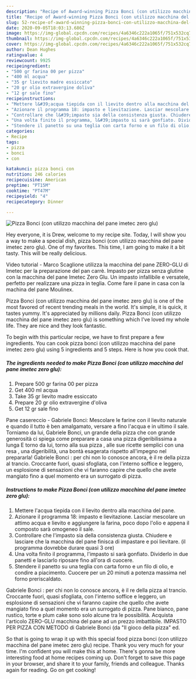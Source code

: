 ```yaml
---
description: "Recipe of Award-winning Pizza Bonci (con utilizzo macchina del pane imetec zero glu)"
title: "Recipe of Award-winning Pizza Bonci (con utilizzo macchina del pane imetec zero glu)"
slug: 52-recipe-of-award-winning-pizza-bonci-con-utilizzo-macchina-del-pane-imetec-zero-glu
date: 2020-09-05T18:03:13.686Z
image: https://img-global.cpcdn.com/recipes/4a6346c222a1065f/751x532cq70/pizza-bonci-con-utilizzo-macchina-del-pane-imetec-zero-glu-recipe-main-photo.jpg
thumbnail: https://img-global.cpcdn.com/recipes/4a6346c222a1065f/751x532cq70/pizza-bonci-con-utilizzo-macchina-del-pane-imetec-zero-glu-recipe-main-photo.jpg
cover: https://img-global.cpcdn.com/recipes/4a6346c222a1065f/751x532cq70/pizza-bonci-con-utilizzo-macchina-del-pane-imetec-zero-glu-recipe-main-photo.jpg
author: Dean Hughes
ratingvalue: 4
reviewcount: 9925
recipeingredient:
- "500 gr farina 00 per pizza"
- "400 ml acqua"
- "35 gr lievito madre essiccato"
- "20 gr olio extravergine doliva"
- "12 gr sale fino"
recipeinstructions:
- "Mettere l&#39;acqua tiepida con il lievito dentro alla macchina del pane."
- "Azionare il programma 18: impasto e lievitazione. Lasciar mescolare un attimo acqua e lievito e aggiungere la farina, poco dopo l&#39;olio e appena il composto sarà omogeneo il sale."
- "Controllare che l&#39;impasto sia della consistenza giusta. Chiudere e lasciare che la macchina del pane finisca di impastare e poi lievitare. (il programma dovrebbe durare quasi 3 ore)"
- "Una volta finito il programma, l&#39;impasto si sarà gonfiato. Dividerlo in due panetti e lasciarlo riposare fino all&#39;ora di cuocere."
- "Stendere il panetto su una teglia con carta forno e un filo di olio, e condire a piacimento. Cuocere per un 20 minuti a potenza massima nel forno preriscaldato."
categories:
- Recipe
tags:
- pizza
- bonci
- con

katakunci: pizza bonci con 
nutrition: 246 calories
recipecuisine: American
preptime: "PT15M"
cooktime: "PT47M"
recipeyield: "4"
recipecategory: Dinner

---
```



![Pizza Bonci (con utilizzo macchina del pane imetec zero glu)](https://img-global.cpcdn.com/recipes/4a6346c222a1065f/751x532cq70/pizza-bonci-con-utilizzo-macchina-del-pane-imetec-zero-glu-recipe-main-photo.jpg)

Hey everyone, it is Drew, welcome to my recipe site. Today, I will show you a way to make a special dish, pizza bonci (con utilizzo macchina del pane imetec zero glu). One of my favorites. This time, I am going to make it a bit tasty. This will be really delicious.

Video tutorial - Marco Scaglione utilizza la macchina del pane ZERO-GLU di Imetec per la preparazione del pan carrè. Impasto per pizza senza glutine con la macchina del pane Imetec Zero Glu. Un impasto infallibile e versatele, perfetto per realizzare una pizza in teglia. Come fare il pane in casa con la machina del pane Moulinex.

Pizza Bonci (con utilizzo macchina del pane imetec zero glu) is one of the most favored of recent trending meals in the world. It's simple, it is quick, it tastes yummy. It's appreciated by millions daily. Pizza Bonci (con utilizzo macchina del pane imetec zero glu) is something which I've loved my whole life. They are nice and they look fantastic.


To begin with this particular recipe, we have to first prepare a few ingredients. You can cook pizza bonci (con utilizzo macchina del pane imetec zero glu) using 5 ingredients and 5 steps. Here is how you cook that.

<!--inarticleads1-->

##### The ingredients needed to make Pizza Bonci (con utilizzo macchina del pane imetec zero glu):

1. Prepare 500 gr farina 00 per pizza
1. Get 400 ml acqua
1. Take 35 gr lievito madre essiccato
1. Prepare 20 gr olio extravergine d&#39;oliva
1. Get 12 gr sale fino


Pane casereccio - Gabriele Bonci: Mescolare le farine con il lievito naturale e quando il tutto è ben amalgamato, versare a fino l&#39;acqua e in ultimo il sale. Torniamo da lui, Gabriele Bonci, un grande della pizza che con grande generosità ci spiega come preparare a casa una pizza digeribilissima a lunga E torno da lui, torno alla sua pizza , alle sue ricette semplici con una resa , una digeribilità, una bontà esagerata rispetto all&#39;impegno nel prepararla! Gabriele Bonci : per chi non lo conosce ancora, è il re della pizza al trancio. Croccante fuori, quasi sfogliata, con l&#39;interno soffice e leggero, un esplosione di sensazioni che vi faranno capire che quello che avete mangiato fino a quel momento era un surrogato di pizza. 

<!--inarticleads2-->

##### Instructions to make Pizza Bonci (con utilizzo macchina del pane imetec zero glu):

1. Mettere l&#39;acqua tiepida con il lievito dentro alla macchina del pane.
1. Azionare il programma 18: impasto e lievitazione. Lasciar mescolare un attimo acqua e lievito e aggiungere la farina, poco dopo l&#39;olio e appena il composto sarà omogeneo il sale.
1. Controllare che l&#39;impasto sia della consistenza giusta. Chiudere e lasciare che la macchina del pane finisca di impastare e poi lievitare. (il programma dovrebbe durare quasi 3 ore)
1. Una volta finito il programma, l&#39;impasto si sarà gonfiato. Dividerlo in due panetti e lasciarlo riposare fino all&#39;ora di cuocere.
1. Stendere il panetto su una teglia con carta forno e un filo di olio, e condire a piacimento. Cuocere per un 20 minuti a potenza massima nel forno preriscaldato.


Gabriele Bonci : per chi non lo conosce ancora, è il re della pizza al trancio. Croccante fuori, quasi sfogliata, con l&#39;interno soffice e leggero, un esplosione di sensazioni che vi faranno capire che quello che avete mangiato fino a quel momento era un surrogato di pizza. Pane bianco, pane rustico, torte e plum cake sono solo alcune tra le possibilità. Acquista l&#39;articolo ZERO-GLU macchina del pane ad un prezzo imbattibile. IMPASTO PER PIZZA CON METODO di Gabriele Bonci (da &#34;Il gioco della pizza&#34; ed. 

So that is going to wrap it up with this special food pizza bonci (con utilizzo macchina del pane imetec zero glu) recipe. Thank you very much for your time. I'm confident you will make this at home. There's gonna be more interesting food at home recipes coming up. Don't forget to save this page in your browser, and share it to your family, friends and colleague. Thanks again for reading. Go on get cooking!
